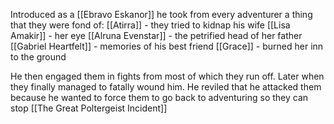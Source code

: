 Introduced as a [[Ebravo Eskanor]] he took from every adventurer a thing that they were fond of:
[[Atirra]] - they tried to kidnap his wife
[[Lisa Amakir]] - her eye
[[Alruna Evenstar]] - the petrified head of her father
[[Gabriel Heartfelt]] - memories of his best friend
[[Grace]] - burned her inn to the ground

He then engaged them in fights from most of which they run off. Later when they finally managed to fatally wound him. He reviled that he attacked them because he wanted to force them to go back to adventuring so they can stop [[The Great Poltergeist Incident]]
